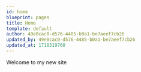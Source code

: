 ```yaml
---
id: home
blueprint: pages
title: Home
template: default
author: 49e8cac0-d576-4485-b0a1-be7aeef7cb26
updated_by: 49e8cac0-d576-4485-b0a1-be7aeef7cb26
updated_at: 1718319760
---
```

Welcome to my new site